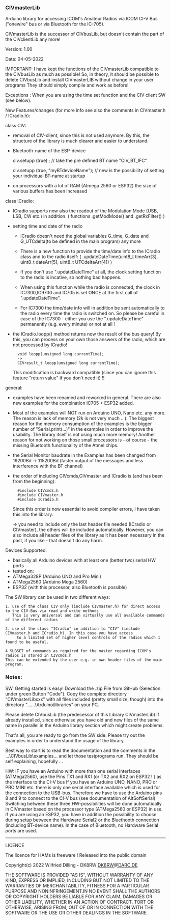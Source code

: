### CIVmasterLib
Arduino library for accessing ICOM's Amateur Radios via ICOM CI-V Bus 
("onewire" bus or via Bluetooth for the IC-705).

CIVmasterLib is the successor of CIVbusLib, but doesn't contain the part of the CIVclientLib any more!

Version: 1.00

Date: 04-05-2022

IMPORTANT: 
I have kept the functions of the CIVmasterLib compatible to the CIVbusLib as much as possible!
So, in theory, it should be possible to delete CIVbusLib and install CIVmasterLIB without change in your user programs
They should simply compile and work as before!

Exceptions : When you are using the time set function and the CIV client SW (see below).


New Features/changes (for more info see also the comments in CIVmaster.h / ICradio.h):

class CIV:

- removal of CIV-client, since this is not used anymore. By this, the structure of the library is much clearer
  and easier to understand.

- Bluetooth-name of the ESP-device

    civ.setupp (true) ;    		  // take the pre defined BT name "CIV_BT_IFC"
    
    civ.setupp (true, "myBTdeviceName");  // new is the possibility of setting your individual BT-name at startup

- on processors with a lot of RAM (Atmega 2560 or ESP32) the size of various buffers has been increased


class ICradio:

- ICradio supports now also the readout of the Modulation Mode (USB, LSB, CW etc.) in addition.
   ( functions  .getModMode() and .getRxFilter() )

- setting time and date of the radio
	- ICradio doesn't need the global variables G_time, G_date and G_UTCdelta(to be defined in the main program) any more

	- There is a new function to provide the time/date info to the ICradio class and to the radio itself:
		( .updateDateTime(uint8_t timeArr[3], uint8_t dateArr[5], uint8_t UTCdeltaArr[4]) )

	- If you don't use ".updateDateTime" at all, the clock setting function to the radio is incative, so nothing bad happens.

	-	When using this function while the radio is connected, the clock in IC7300,IC9700 and IC705 is set ONCE at the
		first call of ".updateDateTime".

	- For IC7300 the time/date info will in addition be sent automatically to the radio every time the radio is switched on.
		So please be careful in case of the IC7300 - either you use the ".updateDateTime" permanently (e.g. every minute)
		or not at all !

- the ICradio.loopp() method returns now the result of the bus query! By this, you can process on your own those answers of the radio,
  which are not processed by ICradio!

		void loopp(unsigned long currentTime);
		-> 
		CIVresult_t loopp(unsigned long currentTime);

	This modification is backward compatible (since you can ignore this feature "return value" if you don't need it) !!
		

general:

- examples have been renamed and reworked in general. There are also new examples for the combination IC705 + ESP32 added.
- Most of the examples will NOT run on Arduino UNO, Nano etc. any more. The reason is lack of memory (2k is not very much ...).
The biggest reason for the memory consumption of the examples is the bigger number of "Serial.print(...)" in the examples in order to improve the usability. The library itself is not using much more memory! Another reason for not working on those small processors is - of course - the missing Bluetooth functionality of the Atmel chips.

- the Serial Monitor baudrate in the Examples has been changed from 19200Bd -> 115200Bd 
	(faster output of the messages and less interference with the BT channel)

- the order of including CIVcmds,CIVmaster and ICradio is (and has been from the beginning):
	
		#include CIVcmds.h
		#include CIVmaster.h
		#include ICradio.h
	
	Since this order is now essential to avoid compiler errors, I have taken this into the library.

	-> you need to include only the last header file needed (ICradio or CIVmaster), the others will be included automatically.
	However, you can also include all header files of the library as it has been necessary in the past, if you like -
	that doesn't do any harm.


Devices Supported:
* basically all Arduino devices with at least one (better two) serial HW ports
* tested on:
* ATMega328P  (Arduino UNO and Pro Mini)
* ATMega2560	(Arduino Mega 2560)
* ESP32				(with this processor, also Bluetooth is possible)

The SW library can be used in two different ways:

	1. use of the class CIV only (include CIVmaster.h) for direct access to the CIV-Bus via read and write methods
	   This is very universal and can virtually use all available commands of the different radios

	2. use of the class "ICradio" in addition to "CIV" (include CIVmaster.h and ICradio.h). In this case you have access 
		 to a limited set of higher level controls of the radios which I found to be useful.

	A SUBSET of commands as required for the master regarding ICOM's radios is stored in CIVcmds.h
	This can be extended by the user e.g. in own header files of the main program.

### Notes:
SW:
Getting started is easy! Download the .zip File from GitHub (Selection under green Button "Code").
Copy the complete directory "CIVmasterLibxxx" with all files included (pretty small size, though)
into the directory "...\...\Arduino\libraries\" on your PC.

Please delete CIVbusLib (the predecessor of this Library CIVmasterLib) if already installed, since otherwise you have 
old and new files of the same name in parallel in the Arduino library section which might create problems.

That's all, you are ready to go from the SW side. Please try out the examples in order to understand the usage of the library.

Best way to start is to read the documentation and the comments in the ...\CIVbusLib\examples\... and let those
testprograms run. They should be self explaining, hopefully ...

HW:
IF you have an Arduino with more than one serial Interfaces (ATMega2560), use the Pins TX1 and RX1
(or TX2 and RX2 on ESP32 ! ) as the interface to the CI-V bus
If you have an Arduino UNO, NANO, PRO or PRO MINI etc. there is only one serial interface available which
is used for the connection to the USB-bus. Therefore we have to use the Arduino pins 8 and 9 to connect
to the CI-V bus (see documentation of AltSoftSerial)
Switching between these three HW-possibilities will be done automatically in CIVmaster based on the processor type 
(ATMega2560 or ESP32) in use.
If you are using an ESP32, you have in addition the possibility to choose during setup between the Hardware Serial2 or 
the Bluethooth connection (including BT-device name). In the case of Bluetooth, no Hardware Serial ports are used.

*********************************************

LICENCE

The licence for HAMs is freeware !
Released into the public domain

Copyright(c) 2022 Wilfried Dilling - DK8RW      DK8RW@DARC.DE


THE SOFTWARE IS PROVIDED "AS IS", WITHOUT WARRANTY OF ANY KIND,
EXPRESS OR IMPLIED, INCLUDING BUT NOT LIMITED TO THE WARRANTIES OF
MERCHANTABILITY, FITNESS FOR A PARTICULAR PURPOSE AND
NONINFRINGEMENT.IN NO EVENT SHALL THE AUTHORS OR COPYRIGHT HOLDERS BE
LIABLE FOR ANY CLAIM, DAMAGES OR OTHER LIABILITY, WHETHER IN AN ACTION
OF CONTRACT, TORT OR OTHERWISE, ARISING FROM, OUT OF OR IN CONNECTION
WITH THE SOFTWARE OR THE USE OR OTHER DEALINGS IN THE SOFTWARE.
